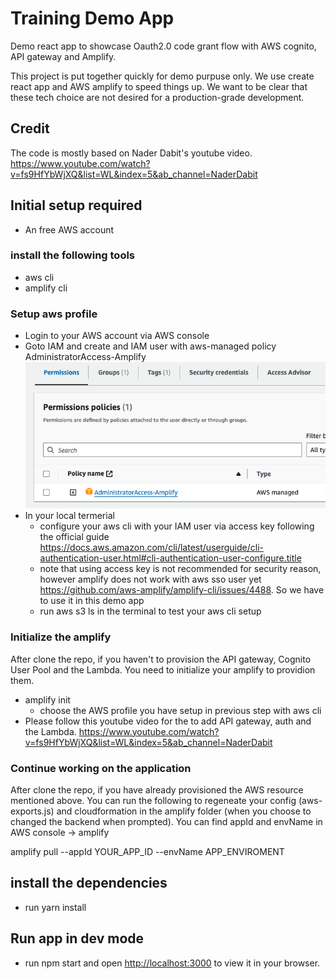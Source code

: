 # Training Demo App
Demo react app to showcase Oauth2.0 code grant flow with AWS cognito, API gateway and Amplify.

This project is put together quickly for demo purpuse only. We use create react app and AWS amplify to speed things up. We want to be clear that these tech choice are not desired for a production-grade development.

## Credit
The code is mostly based on Nader Dabit's youtube video. https://www.youtube.com/watch?v=fs9HfYbWjXQ&list=WL&index=5&ab_channel=NaderDabit

## Initial setup required

- An free AWS account

### install the following tools

- aws cli
- amplify cli

### Setup aws profile
- Login to your AWS account via AWS console
- Goto IAM and create and IAM user with aws-managed policy AdministratorAccess-Amplify
![Alt text](image.png)
- In your local termerial
    - configure your aws cli with your IAM user via access key following the official guide https://docs.aws.amazon.com/cli/latest/userguide/cli-authentication-user.html#cli-authentication-user-configure.title
    - note that using access key is not recommended for security reason, however amplify does not work with aws sso user yet https://github.com/aws-amplify/amplify-cli/issues/4488. So we have to use it in this demo app
    - run aws s3 ls in the terminal to test your aws cli setup
### Initialize the amplify
After clone the repo, if you haven't to provision the API gateway, Cognito User Pool and the Lambda. You need to initialize your amplify to providion them. 
- amplify init
    - choose the AWS profile you have setup in previous step with aws cli
- Please follow this youtube video for the to add API gateway, auth and the Lambda.
https://www.youtube.com/watch?v=fs9HfYbWjXQ&list=WL&index=5&ab_channel=NaderDabit

### Continue working on the application
After clone the repo, if you have already provisioned the AWS resource mentioned above. You can run the following to regeneate your config (aws-exports.js) and cloudformation in the amplify folder (when you choose to changed the backend when prompted). 
You can find appId and envName in AWS console -> amplify

amplify pull --appId YOUR_APP_ID --envName APP_ENVIROMENT

## install the dependencies
- run yarn install

## Run app in dev mode

- run npm start and open [http://localhost:3000](http://localhost:3000) to view it in your browser.

